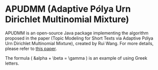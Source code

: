 # APUDMM (Adaptive P$\acute{o}$lya Urn Dirichlet Multinomial Mixture)
APUDMM is an open-source Java package implementing the algorithm proposed in the paper (Topic Modeling for Short Texts via Adaptive P$\acute{o}$lya Urn Dirichlet Multinomial Mixture), created by Rui Wang. For more details, please refer to [this paper](https://doi.org/10.1007/978-981-99-8181-6_28).

The formula \( &alpha + \beta = \gamma \) is an example of using Greek letters.


